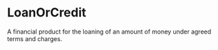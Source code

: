 # LoanOrCredit

A financial product for the loaning of an amount of money under agreed terms and charges.
